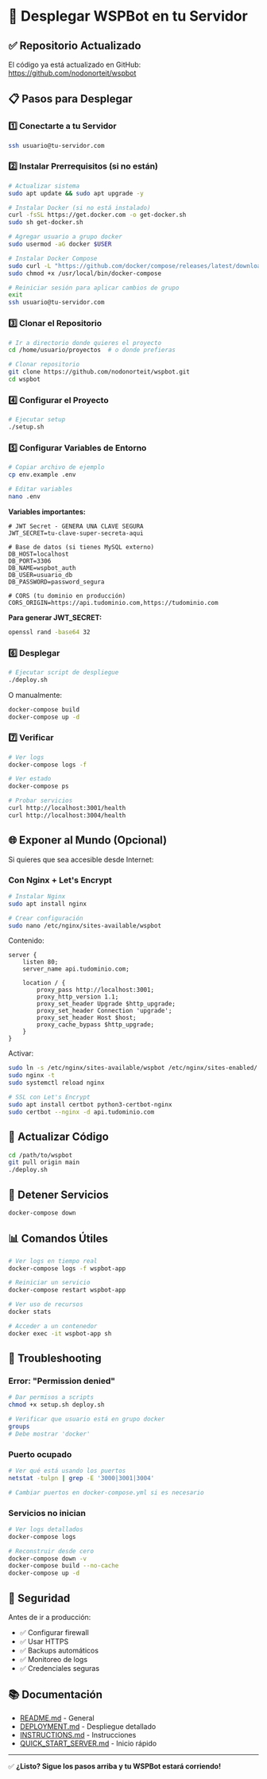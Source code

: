 # 🚀 Desplegar WSPBot en tu Servidor

## ✅ Repositorio Actualizado

El código ya está actualizado en GitHub: https://github.com/nodonorteit/wspbot

## 📋 Pasos para Desplegar

### 1️⃣ Conectarte a tu Servidor

```bash
ssh usuario@tu-servidor.com
```

### 2️⃣ Instalar Prerrequisitos (si no están)

```bash
# Actualizar sistema
sudo apt update && sudo apt upgrade -y

# Instalar Docker (si no está instalado)
curl -fsSL https://get.docker.com -o get-docker.sh
sudo sh get-docker.sh

# Agregar usuario a grupo docker
sudo usermod -aG docker $USER

# Instalar Docker Compose
sudo curl -L "https://github.com/docker/compose/releases/latest/download/docker-compose-$(uname -s)-$(uname -m)" -o /usr/local/bin/docker-compose
sudo chmod +x /usr/local/bin/docker-compose

# Reiniciar sesión para aplicar cambios de grupo
exit
ssh usuario@tu-servidor.com
```

### 3️⃣ Clonar el Repositorio

```bash
# Ir a directorio donde quieres el proyecto
cd /home/usuario/proyectos  # o donde prefieras

# Clonar repositorio
git clone https://github.com/nodonorteit/wspbot.git
cd wspbot
```

### 4️⃣ Configurar el Proyecto

```bash
# Ejecutar setup
./setup.sh
```

### 5️⃣ Configurar Variables de Entorno

```bash
# Copiar archivo de ejemplo
cp env.example .env

# Editar variables
nano .env
```

**Variables importantes:**

```env
# JWT Secret - GENERA UNA CLAVE SEGURA
JWT_SECRET=tu-clave-super-secreta-aqui

# Base de datos (si tienes MySQL externo)
DB_HOST=localhost
DB_PORT=3306
DB_NAME=wspbot_auth
DB_USER=usuario_db
DB_PASSWORD=password_segura

# CORS (tu dominio en producción)
CORS_ORIGIN=https://api.tudominio.com,https://tudominio.com
```

**Para generar JWT_SECRET:**
```bash
openssl rand -base64 32
```

### 6️⃣ Desplegar

```bash
# Ejecutar script de despliegue
./deploy.sh
```

O manualmente:
```bash
docker-compose build
docker-compose up -d
```

### 7️⃣ Verificar

```bash
# Ver logs
docker-compose logs -f

# Ver estado
docker-compose ps

# Probar servicios
curl http://localhost:3001/health
curl http://localhost:3004/health
```

## 🌐 Exponer al Mundo (Opcional)

Si quieres que sea accesible desde Internet:

### Con Nginx + Let's Encrypt

```bash
# Instalar Nginx
sudo apt install nginx

# Crear configuración
sudo nano /etc/nginx/sites-available/wspbot
```

Contenido:
```nginx
server {
    listen 80;
    server_name api.tudominio.com;

    location / {
        proxy_pass http://localhost:3001;
        proxy_http_version 1.1;
        proxy_set_header Upgrade $http_upgrade;
        proxy_set_header Connection 'upgrade';
        proxy_set_header Host $host;
        proxy_cache_bypass $http_upgrade;
    }
}
```

Activar:
```bash
sudo ln -s /etc/nginx/sites-available/wspbot /etc/nginx/sites-enabled/
sudo nginx -t
sudo systemctl reload nginx

# SSL con Let's Encrypt
sudo apt install certbot python3-certbot-nginx
sudo certbot --nginx -d api.tudominio.com
```

## 🔄 Actualizar Código

```bash
cd /path/to/wspbot
git pull origin main
./deploy.sh
```

## 🛑 Detener Servicios

```bash
docker-compose down
```

## 📊 Comandos Útiles

```bash
# Ver logs en tiempo real
docker-compose logs -f wspbot-app

# Reiniciar un servicio
docker-compose restart wspbot-app

# Ver uso de recursos
docker stats

# Acceder a un contenedor
docker exec -it wspbot-app sh
```

## 🐛 Troubleshooting

### Error: "Permission denied"

```bash
# Dar permisos a scripts
chmod +x setup.sh deploy.sh

# Verificar que usuario está en grupo docker
groups
# Debe mostrar 'docker'
```

### Puerto ocupado

```bash
# Ver qué está usando los puertos
netstat -tulpn | grep -E '3000|3001|3004'

# Cambiar puertos en docker-compose.yml si es necesario
```

### Servicios no inician

```bash
# Ver logs detallados
docker-compose logs

# Reconstruir desde cero
docker-compose down -v
docker-compose build --no-cache
docker-compose up -d
```

## 🔐 Seguridad

Antes de ir a producción:
- ✅ Configurar firewall
- ✅ Usar HTTPS
- ✅ Backups automáticos
- ✅ Monitoreo de logs
- ✅ Credenciales seguras

## 📚 Documentación

- [README.md](./README.md) - General
- [DEPLOYMENT.md](./DEPLOYMENT.md) - Despliegue detallado
- [INSTRUCTIONS.md](./INSTRUCTIONS.md) - Instrucciones
- [QUICK_START_SERVER.md](./QUICK_START_SERVER.md) - Inicio rápido

---

✅ **¿Listo? Sigue los pasos arriba y tu WSPBot estará corriendo!**
